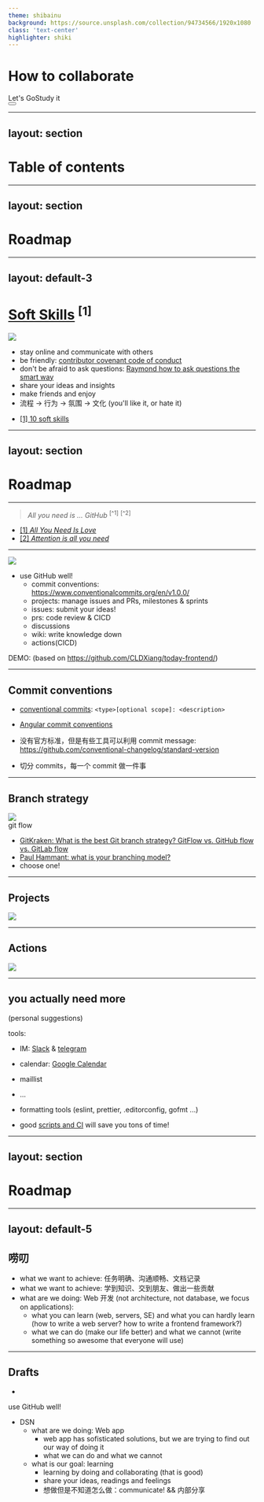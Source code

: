 ```yaml
---
theme: shibainu
background: https://source.unsplash.com/collection/94734566/1920x1080
class: 'text-center'
highlighter: shiki
---
```


# How to collaborate

<div class="pt-12">
  <span @click="$slidev.nav.next" class="px-2 py-1 rounded cursor-pointer" hover="bg-white bg-opacity-10">
    Let's GoStudy it <carbon:arrow-right class="inline"/>
  </span>
</div>

<div class="abs-br m-6 flex gap-2">
  <button @click="$slidev.nav.openInEditor()" title="Open in Editor" class="text-xl icon-btn opacity-50 !border-none !hover:text-white">
    <carbon:edit />
  </button>
  <a href="https://github.com/slidevjs/slidev" target="_blank" alt="GitHub"
    class="text-xl icon-btn opacity-50 !border-none !hover:text-white">
    <carbon-logo-github />
  </a>
</div>


<!--
The last comment block of each slide will be treated as slide notes. It will be visible and editable in Presenter Mode along with the slide. [Read more in the docs](https://sli.dev/guide/syntax.html#notes)
-->

---
layout: section
---

# Table of contents

<Space />

<TOC />

---
layout: section
---

# Roadmap

<Space />

<TOC count=1 />


---
layout: default-3
---

# [Soft Skills](https://www.amazon.com/Soft-Skills-software-developers-manual/dp/1617292397) <span class="text-base"><sup>[1]</sup></span>

<img src="/images/softskills.jpg" class="h-40"/>
<div class="mt-5" />

- stay online and communicate with others
- be friendly: [contributor covenant code of conduct](https://www.contributor-covenant.org/version/2/0/code_of_conduct/)
- don't be afraid to ask questions: [Raymond how to ask questions the smart way](http://www.catb.org/~esr/faqs/smart-questions.html)
- share your ideas and insights
- make friends and enjoy
- 流程 -> 行为 -> 氛围 -> 文化 (you'll like it, or hate it)



<div class="absolute bottom-10 text-xs"> 

- [[1] 10 soft skills](https://hackernoon.com/10-soft-skills-every-developer-needs-66f0cdcfd3f7)

</div>

---
layout: section
---

# Roadmap

<Space />

<TOC count=2 />


---

> *All you need is ... GitHub* <sup>[^1]</sup> <sup>[^2]</sup>

<div class="grid grid-cols-2">
<div class=" mt-3 h-10 w-10"><Tweet id="1407731478096756739" /></div>
<div class=" mt-3 h-10 w-10"><Tweet id="1413226453450244098" /></div>
</div>

<div class="absolute bottom-10 text-xs"> 

- [[1] *All You Need Is Love*](https://www.wikiwand.com/en/All_You_Need_Is_Love)
- [[2] *Attention is all you need*](https://papers.nips.cc/paper/2017/file/3f5ee243547dee91fbd053c1c4a845aa-Paper.pdf)

</div>

---


<img class="mt-10" src="/images/github-1.png"/>
<Space />

- use GitHub well!
    - commit conventions: https://www.conventionalcommits.org/en/v1.0.0/
  - projects: manage issues and PRs, milestones & sprints
  - issues: submit your ideas!
  - prs: code review & CICD
  - discussions
  - wiki: write knowledge down
  - actions(CICD)

DEMO: (based on https://github.com/CLDXiang/today-frontend/)

---

## Commit conventions

<div class="mt-16"/>

- [conventional commits](https://www.conventionalcommits.org/en/v1.0.0/): `<type>[optional scope]: <description>`
- [Angular commit conventions](https://gist.github.com/brianclements/841ea7bffdb01346392c)
- 没有官方标准，但是有些工具可以利用 commit message: https://github.com/conventional-changelog/standard-version

- 切分 commits，每一个 commit 做一件事

---

## Branch strategy
<Space />

<div class="grid grid-cols-2"> 

<div > <img src="/images/gitflow.png" class="h-80"/> <div class="ml-22  text-sm">git flow </div></div>

<div class="mt-10">

- [GitKraken: What is the best Git branch strategy? GitFlow vs. GitHub flow vs. GitLab flow](https://www.gitkraken.com/learn/git/best-practices/git-branch-strategy)
- [Paul Hammant: what is your branching model?](https://paulhammant.com/2013/12/04/what_is_your_branching_model/)
- choose one!

</div>

</div>

---

## Projects

<Space />

<img src="/images/projects.png" class="h-80"/>

---

## Actions

<Space />

<img src="/images/actions.png" class="h-80"/>

---

## you actually need more

<Space />
<div class="mt-10"/>

(personal suggestions)

tools:
- IM: [Slack](https://slack.com/) & [telegram](https://telegram.org/)
- calendar: [Google Calendar](https://calendar.google.com/)
- maillist
- ...


- formatting tools (eslint, prettier, .editorconfig, gofmt ...)
- good [scripts and CI](https://github.com/Ahacad/collaborate-workshop/actions/workflows/release.yml) will save you tons of time!

---
layout: section
---

# Roadmap

<Space />
<TOC count=3 />

---
layout: default-5
---

## 唠叨

<Space />

- what we want to achieve: 任务明确、沟通顺畅、文档记录
- what we want to achieve: 学到知识、交到朋友、做出一些贡献
- what are we doing: Web 开发 (not architecture, not database, we focus on applications):
  - what you can learn <span class="text-pink-900">(web, servers, SE)</span> and what you can hardly learn <span class="text-pink-900">(how to write a web server? how to write a frontend framework?)</span>
  - what we can do <span class="text-pink-900">(make our life better)</span> and what we cannot <span class="text-pink-900">(write something so awesome that everyone will use)</span>

---

## Drafts

-  

use GitHub well!

- DSN
  - what are we doing: Web app
    - web app has sofisticated solutions, but we are trying to find out our way of doing it
    - what we can do and what we cannot
  - what is our goal: learning
    - learning by doing and collaborating (that is good)
    - share your ideas, readings and feelings
    - 想做但是不知道怎么做：communicate! && 内部分享

